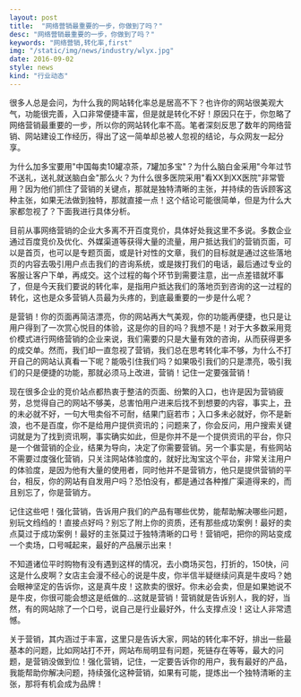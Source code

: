 ```yaml
---
layout: post
title:  "网络营销最重要的一步，你做到了吗？"
desc: "网络营销最重要的一步，你做到了吗？"
keywords: "网络营销,转化率,first"
img: "/static/img/news/industry/wlyx.jpg"
date: 2016-09-02
style: news
kind: "行业动态"
---
```


很多人总是会问，为什么我的网站转化率总是居高不下？也许你的网站很美观大气，功能很完善，入口非常便捷丰富，但是就是转化不好！原因只在于，你忽略了网络营销最重要的一步，所以你的网站转化率不高。笔者深刻反思了数年的网络营销、网站建设工作经历，得出了这一简单却总被人忽视的结论，与众网友一起分享。

为什么加多宝要用"中国每卖10罐凉茶，7罐加多宝"？为什么脑白金采用"今年过节不送礼，送礼就送脑白金"那么火？为什么很多医院采用"看XX到XX医院"非常管用？因为他们抓住了营销的关键点，那就是独特清晰的主张，并持续的告诉顾客这种主张，如果无法做到独特，那就直接一点！这个结论可能很简单，但是为什么大家都忽视了？下面我进行具体分析。

目前从事网络营销的企业大多离不开百度竞价，具体好处我这里不多说。多数企业通过百度竞价及优化、外媒渠道等获得大量的流量，用户抵达我们的营销页面，可以是首页，也可以是专题页面，或是针对性的文章，我们的目标就是通过这些落地页的内容去吸引用户点击我们的咨询系统，或是拨打我们的电话，最后通过专业的客服让客户下单，再成交。这个过程的每个环节到需要注意，出一点差错就坏事了，但是今天我们要说的转化率，是指用户抵达我们的落地页到咨询的这一过程的转化，这也是众多营销人员最为头疼的，到底最重要的一步是什么呢？

是营销！你的页面再简洁漂亮，你的网站再大气美观，你的功能再便捷，也只是让用户得到了一次赏心悦目的体验，这是你的目的吗？我想不是！对于大多数采用竞价模式进行网络营销的企业来说，我们需要的只是大量有效的咨询，从而获得更多的成交单。然而，我们却一直忽视了营销，我们总在思考转化率不够，为什么不打开自己的网站认真看一下呢？能吸引住我们吗？如果吸引我们的只是漂亮，吸引我们的只是便捷的功能，那就必须马上改进，营销！记住一定要强营销！

现在很多企业的竞价站点都热衷于整洁的页面、纷繁的入口，也许是因为营销疲劳，总觉得自己的网站不够美，总害怕用户进来后找不到想要的内容，事实上，丑的未必就不好，一句大甩卖俗不可耐，结果门庭若市；入口多未必就好，你不是新浪，也不是百度，你不是给用户提供资讯的；问题来了，你会反问，用户搜索关键词就是为了找到资讯啊，事实确实如此，但是你并不是一个提供资讯的平台，你只是一个做营销的企业，结果为导向，决定了你需要营销。另一个事实是，有些网站不需要过度强化营销，只关注网站体验度的，就好比淘宝这个平台，非常关注用户的体验度，是因为他有大量的使用者，同时他并不是营销方，他只是提供营销的平台，相反，你的网站有自发用户吗？恐怕没有，都是通过各种推广渠道得来的，而且别忘了，你是营销方。

记住这些吧！强化营销，告诉用户我们的产品有哪些优势，能帮助解决哪些问题，别玩文绉绉的！直接点好吗？别忘了附上你的资质，还有那些成功案例！最好的卖点莫过于成功案例！最好的主张莫过于独特清晰的口号！营销吧，把你的网站变成一个卖场，口号喊起来，最好的产品展示出来！

不知道诸位平时购物有没有遇到这样的情况，去小商场买包，打折的，150快，问这是什么皮啊？女店主会漫不经心的说是牛皮，你半信半疑继续问真是牛皮吗？她会眼神坚定的告诉你，这是真牛皮！这款卖的很好。你未必会卖，但是如果她说不是牛皮，你很可能会想这是纸做的...这就是营销！营销就是告诉别人，我的好，当然，有的网站除了一个口号，说自己是行业最好外，什么支撑点没！这让人非常遗憾。

关于营销，其内涵过于丰富，这里只是告诉大家，网站的转化率不好，排出一些最基本的问题，比如网站打不开，网站布局明显有问题，死链存在等等，最大的问题，是营销没做到位！强化营销，记住，一定要告诉你的用户，我有最好的产品，我能帮助你解决问题，持续强化这种营销，如果有可能，提炼出一个独特清晰的主张，那将有机会成为品牌！
